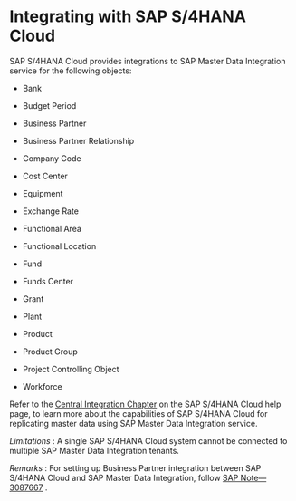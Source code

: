 <!-- loiob3bb16fd032a451b8350578506f65f37 -->

# Integrating with SAP S/4HANA Cloud

SAP S/4HANA Cloud provides integrations to SAP Master Data Integration service for the following objects:

-   Bank

-   Budget Period

-   Business Partner

-   Business Partner Relationship

-   Company Code

-   Cost Center

-   Equipment

-   Exchange Rate

-   Functional Area

-   Functional Location

-   Fund

-   Funds Center

-   Grant

-   Plant

-   Product

-   Product Group

-   Project Controlling Object

-   Workforce


Refer to the [Central Integration Chapter](https://help.sap.com/viewer/0f69f8fb28ac4bf48d2b57b9637e81fa/LATEST/en-US/34ee350171bf41bb8d015f8061a5a918.html) on the SAP S/4HANA Cloud help page, to learn more about the capabilities of SAP S/4HANA Cloud for replicating master data using SAP Master Data Integration service.

*Limitations* : A single SAP S/4HANA Cloud system cannot be connected to multiple SAP Master Data Integration tenants.

*Remarks* : For setting up Business Partner integration between SAP S/4HANA Cloud and SAP Master Data Integration, follow [SAP Note—3087667](https://launchpad.support.sap.com/#/notes/3087667) .

